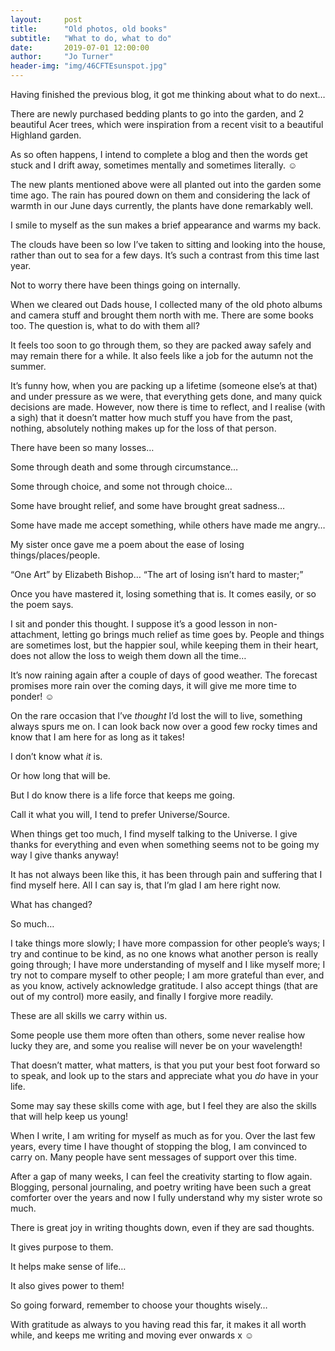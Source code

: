 ```yaml
---
layout:     post
title:      "Old photos, old books"
subtitle:   "What to do, what to do"
date:       2019-07-01 12:00:00
author:     "Jo Turner"
header-img: "img/46CFTEsunspot.jpg"
---
```

Having finished the previous blog, it got me thinking about what to do next…

There are newly purchased bedding plants to go into the garden, and 2 beautiful Acer trees, which were inspiration from a recent visit to a beautiful Highland garden.

As so often happens, I intend to complete a blog and then the words get stuck and I drift away, sometimes mentally and sometimes literally. ☺

The new plants mentioned above were all planted out into the garden some time ago. The rain has poured down on them and considering the lack of warmth in our June days currently, the plants have done remarkably well. 

I smile to myself as the sun makes a brief appearance and warms my back. 

The clouds have been so low I’ve taken to sitting and looking into the house, rather than out to sea for a few days. It’s such a contrast from this time last year.

Not to worry there have been things going on internally.

When we cleared out Dads house, I collected many of the old photo albums and camera stuff and brought them north with me. There are some books too. The question is, what to do with them all?

It feels too soon to go through them, so they are packed away safely and may remain there for a while. It also feels like a job for the autumn not the summer. 

It’s funny how, when you are packing up a lifetime (someone else’s at that) and under pressure as we were, that everything gets done, and many quick decisions are made. However, now there is time to reflect, and I realise (with a sigh) that it doesn’t matter how much stuff you have from the past, nothing, absolutely nothing makes up for the loss of that person.

There have been so many losses… 

Some through death and some through circumstance…

Some through choice, and some not through choice…

Some have brought relief, and some have brought great sadness…

Some have made me accept something, while others have made me angry…

My sister once gave me a poem about the ease of losing things/places/people. 

“One Art” by Elizabeth Bishop… “The art of losing isn’t hard to master;”

Once you have mastered it, losing something that is. It comes easily, or so the poem says. 

I sit and ponder this thought. I suppose it’s a good lesson in non-attachment, letting go brings much relief as time goes by. People and things are sometimes lost, but the happier soul, while keeping them in their heart, does not allow the loss to weigh them down all the time…

It’s now raining again after a couple of days of good weather. The forecast promises more rain over the coming days, it will give me more time to ponder! ☺

On the rare occasion that I’ve *thought* I’d lost the will to live, something always spurs me on. I can look back now over a good few rocky times and know that I am here for as long as it takes!

I don’t know what *it* is.

Or how long that will be.

But I do know there is a life force that keeps me going.

Call it what you will, I tend to prefer Universe/Source.

When things get too much, I find myself talking to the Universe. I give thanks for everything and even when something seems not to be going my way I give thanks anyway!

It has not always been like this, it has been through pain and suffering that I find myself here. All I can say is, that I’m glad I am here right now.

What has changed?

So much…

I take things more slowly; I have more compassion for other people’s ways; I try and continue to be kind, as no one knows what another person is really going through; I have more understanding of myself and I like myself more; I try not to compare myself to other people; I am more grateful than ever, and as you know, actively acknowledge gratitude. I also accept things (that are out of my control) more easily, and finally I forgive more readily.

These are all skills we carry within us. 

Some people use them more often than others, some never realise how lucky they are, and some you realise will never be on your wavelength! 

That doesn’t matter, what matters, is that you put your best foot forward so to speak, and look up to the stars and appreciate what you *do* have in your life.

Some may say these skills come with age, but I feel they are also the skills that will help keep us young!

When I write, I am writing for myself as much as for you. Over the last few years, every time I have thought of stopping the blog, I am convinced to carry on. Many people have sent messages of support over this time. 

After a gap of many weeks, I can feel the creativity starting to flow again. Blogging, personal journaling, and poetry writing have been such a great comforter over the years and now I fully understand why my sister wrote so much.

There is great joy in writing thoughts down, even if they are sad thoughts. 

It gives purpose to them.

It helps make sense of life…

It also gives power to them! 

So going forward, remember to choose your thoughts wisely…

With gratitude as always to you having read this far, it makes it all worth while, and keeps me writing and moving ever onwards x ☺

